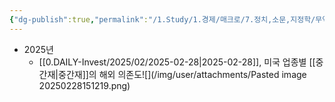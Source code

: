 ```yaml
---
{"dg-publish":true,"permalink":"/1.Study/1.경제/매크로/7.정치,소문,지정학/무역전쟁/","created":"2025-02-28T15:11:52.512+09:00","updated":"2025-06-03T20:07:19.873+09:00"}
---
```



- 2025년
	- [[0.DAILY-Invest/2025/02/2025-02-28\|2025-02-28]], 미국 업종별 [[중간재\|중간재]]의 해외 의존도![](/img/user/attachments/Pasted image 20250228151219.png)
